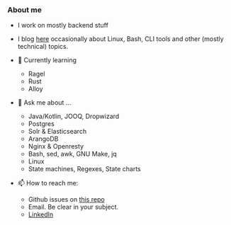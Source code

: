 ### About me
- I work on mostly backend stuff
- I blog [here](https://dev.to/rrampage) occasionally about Linux, Bash, CLI tools and other (mostly technical) topics.

- 🌱 Currently learning
  - Ragel
  - Rust
  - Alloy

- 💬 Ask me about ...
  - Java/Kotlin, JOOQ, Dropwizard
  - Postgres
  - Solr & Elasticsearch
  - ArangoDB
  - Nginx & Openresty
  - Bash, sed, awk, GNU Make, jq
  - Linux
  - State machines, Regexes, State charts

- 📫 How to reach me:
  - Github issues on [this repo](https://github.com/rrampage/rrampage/issues)
  - Email. Be clear in your subject.
  - [LinkedIn](https://in.linkedin.com/in/raunak1)
<!--
**rrampage/rrampage** is a ✨ _special_ ✨ repository because its `README.md` (this file) appears on your GitHub profile.

Here are some ideas to get you started:

- 🔭 I’m currently working on ...
- 🌱 I’m currently learning ...
- 👯 I’m looking to collaborate on ...
- 🤔 I’m looking for help with ...
- 💬 Ask me about ...
- 📫 How to reach me: ...
- 😄 Pronouns: ...
- ⚡ Fun fact: ...
-->
